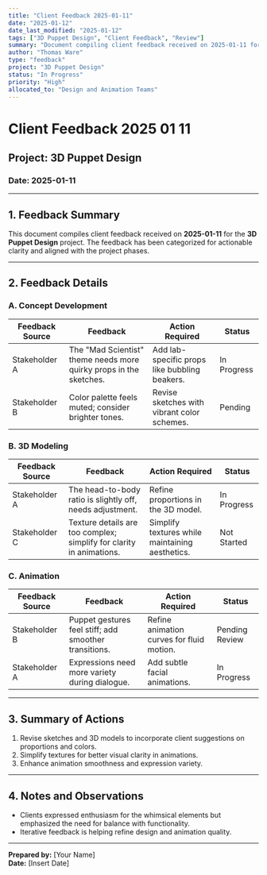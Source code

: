 ```yaml
---
title: "Client Feedback 2025-01-11"
date: "2025-01-12"
date_last_modified: "2025-01-12"
tags: ["3D Puppet Design", "Client Feedback", "Review"]
summary: "Document compiling client feedback received on 2025-01-11 for the 3D Puppet Design project, categorized and aligned with project phases."
author: "Thomas Ware"
type: "feedback"
project: "3D Puppet Design"
status: "In Progress"
priority: "High"
allocated_to: "Design and Animation Teams"
---
```

# **Client Feedback 2025 01 11**

## **Project:** 3D Puppet Design
### **Date:** 2025-01-11

---

## **1. Feedback Summary**
This document compiles client feedback received on **2025-01-11** for the **3D Puppet Design** project. The feedback has been categorized for actionable clarity and aligned with the project phases.

---

## **2. Feedback Details**

### **A. Concept Development**
| **Feedback Source** | **Feedback**                                                                 | **Action Required**                              | **Status**        |
|---------------------|-------------------------------------------------------------------------------|-------------------------------------------------|-------------------|
| Stakeholder A       | The "Mad Scientist" theme needs more quirky props in the sketches.          | Add lab-specific props like bubbling beakers.   | In Progress       |
| Stakeholder B       | Color palette feels muted; consider brighter tones.                          | Revise sketches with vibrant color schemes.     | Pending           |

### **B. 3D Modeling**
| **Feedback Source** | **Feedback**                                                                 | **Action Required**                              | **Status**        |
|---------------------|-------------------------------------------------------------------------------|-------------------------------------------------|-------------------|
| Stakeholder A       | The head-to-body ratio is slightly off, needs adjustment.                    | Refine proportions in the 3D model.             | In Progress       |
| Stakeholder C       | Texture details are too complex; simplify for clarity in animations.         | Simplify textures while maintaining aesthetics. | Not Started       |

### **C. Animation**
| **Feedback Source** | **Feedback**                                                                 | **Action Required**                              | **Status**        |
|---------------------|-------------------------------------------------------------------------------|-------------------------------------------------|-------------------|
| Stakeholder B       | Puppet gestures feel stiff; add smoother transitions.                        | Refine animation curves for fluid motion.       | Pending Review    |
| Stakeholder A       | Expressions need more variety during dialogue.                               | Add subtle facial animations.                   | In Progress       |

---

## **3. Summary of Actions**
1. Revise sketches and 3D models to incorporate client suggestions on proportions and colors.
2. Simplify textures for better visual clarity in animations.
3. Enhance animation smoothness and expression variety.

---

## **4. Notes and Observations**
- Clients expressed enthusiasm for the whimsical elements but emphasized the need for balance with functionality.
- Iterative feedback is helping refine design and animation quality.

---

**Prepared by:** [Your Name]  
**Date:** [Insert Date]
